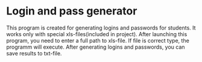 # Login and pass generator
This program is created for generating logins and passwords for students. 
It works only with special xls-files(included in project).
After launching this program, you need to enter a full path to xls-file.
If file is correct type, the programm will execute.
After generating logins and passwords, you can save results to txt-file.
